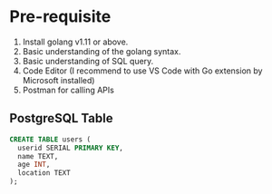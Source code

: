 # Pre-requisite

1. Install golang v1.11 or above.
2. Basic understanding of the golang syntax.
3. Basic understanding of SQL query.
4. Code Editor (I recommend to use VS Code with Go extension by Microsoft installed)
5. Postman for calling APIs

## PostgreSQL Table

```sql
CREATE TABLE users (
  userid SERIAL PRIMARY KEY,
  name TEXT,
  age INT,
  location TEXT
);
```
